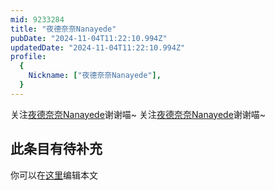 ```yaml
---
mid: 9233284
title: "夜德奈奈Nanayede"
pubDate: "2024-11-04T11:22:10.994Z"
updatedDate: "2024-11-04T11:22:10.994Z"
profile:
  {
    Nickname: ["夜德奈奈Nanayede"],
  }
---
```


关注[夜德奈奈Nanayede](https://space.bilibili.com/9233284)谢谢喵~ 关注[夜德奈奈Nanayede](https://space.bilibili.com/9233284)谢谢喵~

## 此条目有待补充
你可以在[这里](https://github.com/Yuhanawa/VTuber.ICU/edit/master/src/content/v/夜德奈奈Nanayede/index.md)编辑本文
